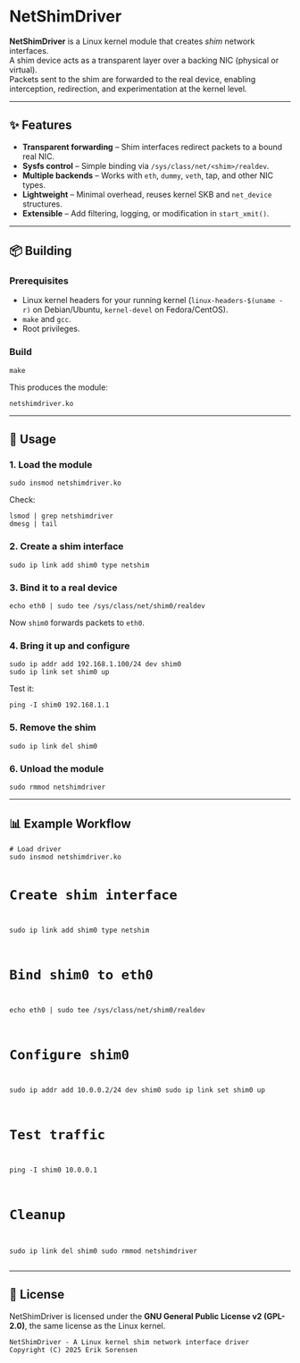 <!DOCTYPE html>
<html lang="en">
<head>
  <meta charset="UTF-8">
  <title>NetShimDriver</title>
</head>
<body>

  <h1>NetShimDriver</h1>

  <p><strong>NetShimDriver</strong> is a Linux kernel module that creates <em>shim</em> network interfaces.<br>
  A shim device acts as a transparent layer over a backing NIC (physical or virtual).<br>
  Packets sent to the shim are forwarded to the real device, enabling interception, redirection, and experimentation at the kernel level.</p>

  <hr>

  <h2>✨ Features</h2>
  <ul>
    <li><strong>Transparent forwarding</strong> – Shim interfaces redirect packets to a bound real NIC.</li>
    <li><strong>Sysfs control</strong> – Simple binding via <code>/sys/class/net/&lt;shim&gt;/realdev</code>.</li>
    <li><strong>Multiple backends</strong> – Works with <code>eth</code>, <code>dummy</code>, <code>veth</code>, tap, and other NIC types.</li>
    <li><strong>Lightweight</strong> – Minimal overhead, reuses kernel SKB and <code>net_device</code> structures.</li>
    <li><strong>Extensible</strong> – Add filtering, logging, or modification in <code>start_xmit()</code>.</li>
  </ul>

  <hr>

  <h2>📦 Building</h2>

  <h3>Prerequisites</h3>
  <ul>
    <li>Linux kernel headers for your running kernel (<code>linux-headers-$(uname -r)</code> on Debian/Ubuntu, <code>kernel-devel</code> on Fedora/CentOS).</li>
    <li><code>make</code> and <code>gcc</code>.</li>
    <li>Root privileges.</li>
  </ul>

  <h3>Build</h3>
  <pre><code>make
</code></pre>

  <p>This produces the module:</p>
  <pre><code>netshimdriver.ko
</code></pre>

  <hr>

  <h2>🚀 Usage</h2>

  <h3>1. Load the module</h3>
  <pre><code>sudo insmod netshimdriver.ko
</code></pre>

  <p>Check:</p>
  <pre><code>lsmod | grep netshimdriver
dmesg | tail
</code></pre>

  <h3>2. Create a shim interface</h3>
  <pre><code>sudo ip link add shim0 type netshim
</code></pre>

  <h3>3. Bind it to a real device</h3>
  <pre><code>echo eth0 | sudo tee /sys/class/net/shim0/realdev
</code></pre>

  <p>Now <code>shim0</code> forwards packets to <code>eth0</code>.</p>

  <h3>4. Bring it up and configure</h3>
  <pre><code>sudo ip addr add 192.168.1.100/24 dev shim0
sudo ip link set shim0 up
</code></pre>

  <p>Test it:</p>
  <pre><code>ping -I shim0 192.168.1.1
</code></pre>

  <h3>5. Remove the shim</h3>
  <pre><code>sudo ip link del shim0
</code></pre>

  <h3>6. Unload the module</h3>
  <pre><code>sudo rmmod netshimdriver
</code></pre>

  <hr>

  <h2>📊 Example Workflow</h2>
  <pre><code># Load driver
sudo insmod netshimdriver.ko

# Create shim interface
sudo ip link add shim0 type netshim

# Bind shim0 to eth0
echo eth0 | sudo tee /sys/class/net/shim0/realdev

# Configure shim0
sudo ip addr add 10.0.0.2/24 dev shim0
sudo ip link set shim0 up

# Test traffic
ping -I shim0 10.0.0.1

# Cleanup
sudo ip link del shim0
sudo rmmod netshimdriver
</code></pre>

  <hr>

  <h2>📜 License</h2>
  <p>NetShimDriver is licensed under the <strong>GNU General Public License v2 (GPL-2.0)</strong>,  
  the same license as the Linux kernel.</p>

  <pre><code>NetShimDriver - A Linux kernel shim network interface driver
Copyright (C) 2025 Erik Sorensen
</code></pre>

</body>
</html>


